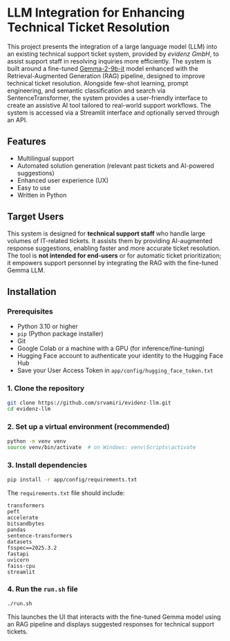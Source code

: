 # LLM Integration for Enhancing Technical Ticket Resolution

This project presents the integration of a large language model (LLM) into an existing technical support ticket system, provided by *evidenz GmbH*, to assist support staff in resolving inquiries more efficiently. 
The system is built around a fine-tuned [Gemma-2-9b-it](https://ai.google.dev/gemma) model enhanced with the Retrieval-Augmented Generation (RAG) pipeline, designed to improve technical ticket resolution.
Alongside few-shot learning, prompt engineering, and semantic classification and search via SentenceTransformer, the system provides a user-friendly interface to create an assistive AI tool tailored to real-world support workflows.
The system is accessed via a Streamlit interface and optionally served through an API.

## Features

- Multilingual support
- Automated solution generation (relevant past tickets and AI-powered suggestions)
- Enhanced user experience (UX)
- Easy to use
- Written in Python

## Target Users

This system is designed for **technical support staff** who handle large volumes of IT-related tickets. It assists them by providing AI-augmented response suggestions, enabling faster and more accurate ticket resolution. 
The tool is **not intended for end-users** or for automatic ticket prioritization; it empowers support personnel by integrating the RAG with the fine-tuned Gemma LLM.

## Installation
### Prerequisites

- Python 3.10 or higher
- `pip` (Python package installer)
- Git
- Google Colab or a machine with a GPU (for inference/fine-tuning)
- Hugging Face account to authenticate your identity to the Hugging Face Hub
- Save your User Access Token in `app/config/hugging_face_token.txt`

### 1. Clone the repository
```bash
git clone https://github.com/srvamiri/evidenz-llm.git
cd evidenz-llm
```

### 2. Set up a virtual environment (recommended)
```bash
python -m venv venv
source venv/bin/activate  # on Windows: venv\Scripts\activate
```

### 3. Install dependencies
```bash
pip install -r app/config/requirements.txt
```

The `requirements.txt` file should include:
```
transformers
peft
accelerate
bitsandbytes
pandas
sentence-transformers
datasets
fsspec==2025.3.2
fastapi
uvicorn
faiss-cpu
streamlit
```

### 4. Run the `run.sh` file
```bash
./run.sh
```
This launches the UI that interacts with the fine-tuned Gemma model using an RAG pipeline and displays suggested responses for technical support tickets.
